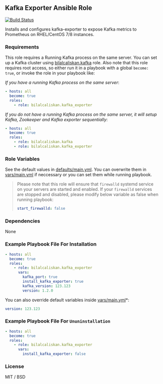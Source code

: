 ## Kafka Exporter Ansible Role

[![Build Status](https://travis-ci.org/bilalcaliskan/kafka_exporter-ansible-role.svg?branch=master)](https://travis-ci.org/bilalcaliskan/kafka_exporter-ansible-role)

Installs and configures kafka-exporter to expose Kafka metrics to Prometheus on RHEL/CentOS 7/8 instances.

### Requirements

This role requires a Running Kafka process on the same server. You can set up a Kafka cluster using [bilalcaliskan.kafka](https://galaxy.ansible.com/bilalcaliskan/kafka) role.
Also note that this role requires root access, so either run it in a playbook with a global `become: true`, or invoke the role in your playbook like:

*If you have a running Kafka process on the same server*:
```yaml
- hosts: all
  become: true
  roles:
    - role: bilalcaliskan.kafka_exporter
```

*If you do not have a running Kafka process on the same server, it will setup Kafka, Zookeeper
and Kafka exporter sequentially*:
```yaml
- hosts: all
  become: true
  roles:
    - role: bilalcaliskan.kafka
    - role: bilalcaliskan.kafka_exporter
```

### Role Variables
See the default values in [defaults/main.yml](defaults/main.yml). You can overwrite them in [vars/main.yml](vars/main.yml) if neccessary or you can set them while running playbook.

> Please note that this role will ensure that `firewalld` systemd service on your servers are started and enabled. If your `firewalld` services are stopped and disabled, please modify below variable as false when running playbook:  
> ```yaml  
> start_firewalld: false

### Dependencies

None

### Example Playbook File For Installation

```yaml
- hosts: all
  become: true
  roles:
    - role: bilalcaliskan.kafka_exporter
      vars:
        kafka_port: true
        install_kafka_exporter: true
        kafka_version: 123.123
        version: 1.2.0
```

You can also override default variables inside [vars/main.yml](vars/main.yml)*:
```yaml
version: 123.123
```

### Example Playbook File For `Ununinstallation`

```yaml
- hosts: all
  become: true
  roles:
    - role: bilalcaliskan.kafka_exporter
      vars:
        install_kafka_exporter: false
```

### License

MIT / BSD
